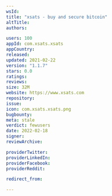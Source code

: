 ```yaml
---
wsId: 
title: "xsats - buy and secure bitcoin"
altTitle: 
authors:

users: 100
appId: com.xsats.xsats
appCountry: 
released: 
updated: 2021-02-22
version: "1.1.7"
stars: 0.0
ratings: 
reviews: 
size: 32M
website: https://www.xsats.com
repository: 
issue: 
icon: com.xsats.xsats.png
bugbounty: 
meta: stale
verdict: fewusers
date: 2022-02-18
signer: 
reviewArchive:

providerTwitter: 
providerLinkedIn: 
providerFacebook: 
providerReddit: 

redirect_from:

---
```


